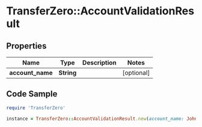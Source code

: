 # TransferZero::AccountValidationResult

## Properties

Name | Type | Description | Notes
------------ | ------------- | ------------- | -------------
**account_name** | **String** |  | [optional] 

## Code Sample

```ruby
require 'TransferZero'

instance = TransferZero::AccountValidationResult.new(account_name: John Smith)
```


